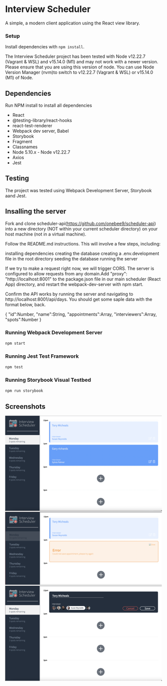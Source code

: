 # Interview Scheduler

A simple, a modern client application using the React view library.

### Setup

Install dependencies with `npm install`.

The Interview Scheduler project has been tested with Node v12.22.7 (Vagrant & WSL) and v15.14.0 (M1) and may not work with a newer version. Please ensure that you are using this version of node. You can use Node Version Manager (nvm)to switch to v12.22.7 (Vagrant & WSL) or v15.14.0 (M1) of Node.

## Dependencies

Run NPM install to install all dependencies


- React
- @testing-library/react-hooks
- react-test-renderer
- Webpack dev server, Babel
- Storybook
- Fragment
- Classnames
- Node 5.10.x - Node v12.22.7
- Axios
- Jest

## Testing
The project was tested using Webpack Development Server, Storybook aand Jest.

## Insalling the server
Fork and clone scheduler-api(https://github.com/onebee9/scheduler-api) into a new directory (NOT within your current scheduler directory) on your host machine (not in a virtual machine).

Follow the README.md instructions. This will involve a few steps, including:

installing dependencies
creating the database
creating a .env.development file in the root directory
seeding the database
running the server

If we try to make a request right now, we will trigger CORS. The server is configured to allow requests from any domain.Add "proxy": "http://localhost:8001" to the package.json file in our main scheduler (React App) directory, and restart the webpack-dev-server with npm start.

Confirm the API works by running the server and navigating to http://localhost:8001/api/days. You should get some saple data with the format below, back.

{
  "id":Number,
  "name":String,
  "appointments":Array,
  "interviewers":Array,
  "spots":Number
}


### Running Webpack Development Server

```sh
npm start
```

### Running Jest Test Framework

```sh
npm test
```

### Running Storybook Visual Testbed

```sh
npm run storybook
```

## Screenshots
!["Screenshot of Interview scheduler empty + show states"](https://github.com/onebee9/scheduler/blob/master/docs/Screen%20Shot%202022-03-03%20at%202.24.54%20PM.png)
!["Screenshot of Interview scheduler error state"](https://github.com/onebee9/scheduler/blob/master/docs/Screen%20Shot%202022-03-03%20at%202.26.19%20PM.png)
!["Screenshot of Interview scheduler edit state"](https://github.com/onebee9/scheduler/blob/master/docs/Screen%20Shot%202022-03-03%20at%202.24.24%20PM.png)

